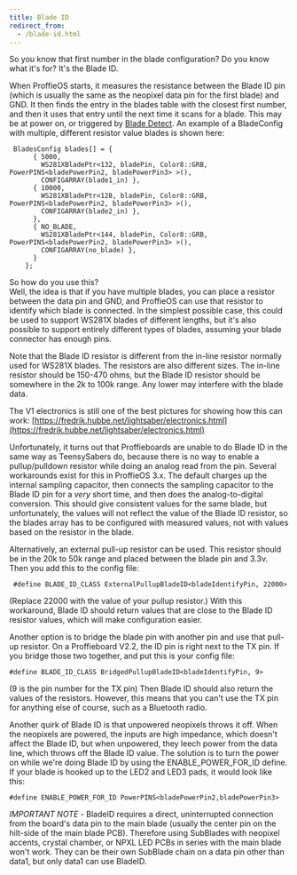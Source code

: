 ```yaml
---
title: Blade ID
redirect_from:
  - /blade-id.html
---
```

So you know that first number in the blade configuration?
Do you know what it's for?
It's the Blade ID.

When ProffieOS starts, it measures the resistance between the Blade ID pin (which is usually the same as the neopixel data pin for the first blade) and GND. It then finds the entry in the blades table with the closest first number, and then it uses that entry until the next time it scans for a blade. This may be at power on, or triggered by [Blade Detect](blade-detect.html).
An example of a BladeConfig with multiple, different resistor value blades is shown here:
```
 BladesConfig blades[] = {
      { 5000,
        WS281XBladePtr<132, bladePin, Color8::GRB, PowerPINS<bladePowerPin2, bladePowerPin3> >(),
        CONFIGARRAY(blade1_in) },
      { 10000,
        WS281XBladePtr<128, bladePin, Color8::GRB, PowerPINS<bladePowerPin2, bladePowerPin3> >(),
        CONFIGARRAY(blade2_in) },
      },
      { NO_BLADE,
        WS281XBladePtr<144, bladePin, Color8::GRB, PowerPINS<bladePowerPin2, bladePowerPin3> >(),
        CONFIGARRAY(no_blade) },
      }
    };
```
 
So how do you use this?  
Well, the idea is that if you have multiple blades, you can place a resistor between the data pin and GND, and ProffieOS can use that resistor to identify which blade is connected. In the simplest possible case, this could be used to support WS281X blades of different lengths, but it's also possible to support entirely different types of blades, assuming your blade connector has enough pins.

Note that the Blade ID resistor is different from the in-line resistor normally used for WS281X blades. The resistors are also different sizes. The in-line resistor should be 150-470 ohms, but the Blade ID resistor should be somewhere in the 2k to 100k range. Any lower may interfere with the blade data.

The V1 electronics is still one of the best pictures for showing how this can work: [https://fredrik.hubbe.net/lightsaber/electronics.html](https://fredrik.hubbe.net/lightsaber/electronics.html)

Unfortunately, it turns out that Proffieboards are unable to do Blade ID in the same way as TeensySabers do, because there is no way to enable a pullup/pulldown resistor while doing an analog read from the pin. Several workarounds exist for this in ProffieOS 3.x. The default charges up the internal sampling capacitor, then connects the sampling capacitor to the Blade ID pin for a *very* short time, and then does the analog-to-digital conversion. This should give consistent values for the same blade, but unfortunately, the values will not reflect the value of the Blade ID resistor, so the blades array has to be configured with measured values, not with values based on the resistor in the blade.

Alternatively, an external pull-up resistor can be used. This resistor should be in the 20k to 50k range and placed between the blade pin and 3.3v. Then you add this to the config file:

     #define BLADE_ID_CLASS ExternalPullupBladeID<bladeIdentifyPin, 22000>

(Replace 22000 with the value of your pullup resistor.) With this workaround, Blade ID should return values that are close to the Blade ID resistor values, which will make configuration easier.

Another option is to bridge the blade pin with another pin and use that pull-up resistor. On a Proffieboard V2.2, the ID pin is right next to the TX pin. If you bridge those two together, and put this is your config file:

    #define BLADE_ID_CLASS BridgedPullupBladeID<bladeIdentifyPin, 9>

(9 is the pin number for the TX pin) Then Blade ID should also return the values of the resistors. However, this means that you can't use the TX pin for anything else of course, such as a Bluetooth radio.

Another quirk of Blade ID is that unpowered neopixels throws it off. When the neopixels are powered, the inputs are high impedance, which doesn't affect the Blade ID, but when unpowered, they leech power from the data line, which throws off the Blade ID value. The solution is to turn the power on while we're doing Blade ID by using the ENABLE_POWER_FOR_ID define. If your blade is hooked up to the LED2 and LED3 pads, it would look like this:

    #define ENABLE_POWER_FOR_ID PowerPINS<bladePowerPin2,bladePowerPin3>

*IMPORTANT NOTE* - BladeID requires a direct, uninterrupted connection from the board's data pin to the main blade (usually the center pin on the hilt-side of the main blade PCB). Therefore using SubBlades with neopixel accents, crystal chamber, or NPXL LED PCBs in series with the main blade won't work. They can be their own SubBlade chain on a data pin other than data1, but only data1 can use BladeID.
